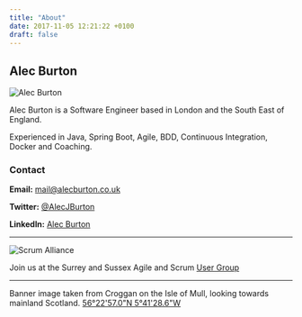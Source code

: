 ```yaml
---
title: "About"
date: 2017-11-05 12:21:22 +0100
draft: false
---
```

## Alec Burton

![Alec Burton](/img/AlecBurton.png)

Alec Burton is a Software Engineer based in London and the South East of England.

Experienced in Java, Spring Boot, Agile, BDD, Continuous Integration, Docker and Coaching.

### Contact

**Email:** [mail@alecburton.co.uk](mailto:mail@alecburton.co.uk)

**Twitter:** [@AlecJBurton](https://twitter.com/AlecJBurton)

**LinkedIn:** [Alec Burton](https://www.linkedin.com/in/alec-burton-51190434)

---

![Scrum Alliance](https://cdn.ymaws.com/scrum.site-ym.com/graphics/logo.png)

Join us at the Surrey and Sussex Agile and Scrum [User Group](https://scrum.site-ym.com/members/group.aspx?id=204046)

---

Banner image taken from Croggan on the Isle of Mull, looking towards mainland Scotland. [56°22'57.0"N 5°41'28.6"W](https://www.google.com/maps/search/56%C2%B022'57.0%22N+5%C2%B041'28.6%22W?sa=X&ved=2ahUKEwiQpZahxejhAhVgTRUIHWBPCFoQ8gEwAHoECAkQAQ)
